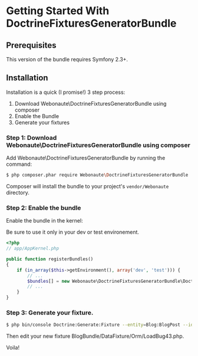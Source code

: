 Getting Started With DoctrineFixturesGeneratorBundle
==================================

## Prerequisites

This version of the bundle requires Symfony 2.3+.

## Installation

Installation is a quick (I promise!) 3 step process:

1. Download Webonaute\DoctrineFixturesGeneratorBundle using composer
2. Enable the Bundle
3. Generate your fixtures

### Step 1: Download Webonaute\DoctrineFixturesGeneratorBundle using composer

Add Webonaute\DoctrineFixturesGeneratorBundle by running the command:

``` bash
$ php composer.phar require Webonaute\DoctrineFixturesGeneratorBundle 'dev-master'
```

Composer will install the bundle to your project's `vendor/Webonaute` directory.

### Step 2: Enable the bundle

Enable the bundle in the kernel:

Be sure to use it only in your dev or test environement.

``` php
<?php
// app/AppKernel.php

public function registerBundles()
{
    if (in_array($this->getEnvironment(), array('dev', 'test'))) {
        // ...
        $bundles[] = new Webonaute\DoctrineFixturesGeneratorBundle\DoctrineFixturesGeneratorBundle(),
        // ...
    }
}
```

### Step 3: Generate your fixture.
``` bash
$ php bin/console Doctrine:Generate:Fixture --entity=Blog:BlogPost --ids="12 534 124" --name="bug43"
```

Then edit your new fixture BlogBundle/DataFixture/Orm/LoadBug43.php.

Voila!